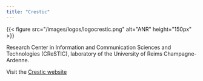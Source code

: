 ```yaml
---
title: "Crestic"
---
```


{{< figure src="/images/logos/logocrestic.png" alt="ANR" height="150px" >}}

Research Center in Information and Communication Sciences and Technologies (CReSTIC), laboratory of the University of Reims Champagne-Ardenne.

Visit the [Crestic website](https://crestic.univ-reims.fr/)
